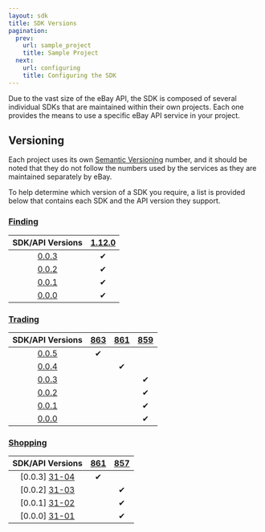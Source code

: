 ```yaml
---
layout: sdk
title: SDK Versions
pagination:
  prev:
    url: sample_project
    title: Sample Project
  next:
    url: configuring
    title: Configuring the SDK
---
```

Due to the vast size of the eBay API, the SDK is composed of several individual SDKs that are maintained within their own projects. Each one provides the means to use a specific eBay API service in your project. 

## Versioning

Each project uses its own [Semantic Versioning](http://semver.org/) number, and it should be noted that they do not follow the numbers used by the services as they are maintained separately by eBay. 

To help determine which version of a SDK you require, a list is provided below that contains each SDK and the API version they support.

### <a id="finding"></a>[Finding](https://github.com/davidtsadler/ebay-sdk-finding)

| SDK/API Versions | [1.12.0][12-01] |
|:----------------:|:---------------:|
| [0.0.3][11-04]   | &#10004;        |
| [0.0.2][11-03]   | &#10004;        | 
| [0.0.1][11-02]   | &#10004;        |
| [0.0.0][11-01]   | &#10004;        |

### <a id="trading"></a>[Trading](https://github.com/davidtsadler/ebay-sdk-trading)

| SDK/API Versions | [863][22-03] | [861][22-02] | [859][22-01] |
|:----------------:|:------------:|:------------:|:------------:|
| [0.0.5][21-06]   | &#10004;     |              |              |
| [0.0.4][21-05]   |              | &#10004;     |              |
| [0.0.3][21-04]   |              |              | &#10004;     |
| [0.0.2][21-03]   |              |              | &#10004;     | 
| [0.0.1][21-02]   |              |              | &#10004;     |
| [0.0.0][21-01]   |              |              | &#10004;     |

### <a id="shopping"></a>[Shopping](https://github.com/davidtsadler/ebay-sdk-shopping)

| SDK/API Versions | [861][32-02] | [857][32-01] |
|:----------------:|:------------:|:------------:|
| [0.0.3] [31-04]  | &#10004;     |              |
| [0.0.2] [31-03]  |              | &#10004;     | 
| [0.0.1] [31-02]  |              | &#10004;     |
| [0.0.0] [31-01]  |              | &#10004;     |

[11-04]: https://github.com/davidtsadler/ebay-sdk-finding/tree/0.0.3
[11-03]: https://github.com/davidtsadler/ebay-sdk-finding/tree/0.0.2
[11-02]: https://github.com/davidtsadler/ebay-sdk-finding/tree/0.0.1
[11-01]: https://github.com/davidtsadler/ebay-sdk-finding/tree/0.0.0

[12-01]: https://developer.ebay.com/DevZone/finding/ReleaseNotes.html#1.12.0

[21-06]: https://github.com/davidtsadler/ebay-sdk-trading/tree/0.0.5
[21-05]: https://github.com/davidtsadler/ebay-sdk-trading/tree/0.0.4
[21-04]: https://github.com/davidtsadler/ebay-sdk-trading/tree/0.0.3
[21-03]: https://github.com/davidtsadler/ebay-sdk-trading/tree/0.0.2
[21-02]: https://github.com/davidtsadler/ebay-sdk-trading/tree/0.0.1
[21-01]: https://github.com/davidtsadler/ebay-sdk-trading/tree/0.0.0

[22-03]: http://developer.ebay.com/devzone/xml/docs/releasenotes.html#863
[22-02]: http://developer.ebay.com/devzone/xml/docs/releasenotes.html#861
[22-01]: http://developer.ebay.com/devzone/xml/docs/releasenotes.html#859

[31-04]: https://github.com/davidtsadler/ebay-sdk-shopping/tree/0.0.3
[31-03]: https://github.com/davidtsadler/ebay-sdk-shopping/tree/0.0.2
[31-02]: https://github.com/davidtsadler/ebay-sdk-shopping/tree/0.0.1
[31-01]: https://github.com/davidtsadler/ebay-sdk-shopping/tree/0.0.0

[32-02]: http://developer.ebay.com/DevZone/shopping/docs/ReleaseNotes.html#861
[32-01]: http://developer.ebay.com/DevZone/shopping/docs/ReleaseNotes.html#857
